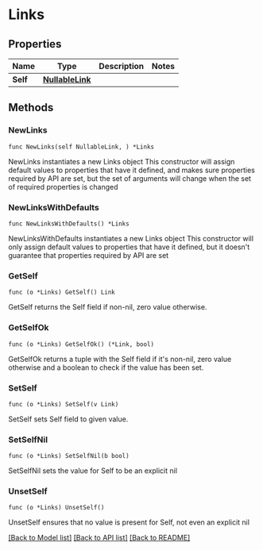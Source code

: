 # Links

## Properties

Name | Type | Description | Notes
------------ | ------------- | ------------- | -------------
**Self** | [**NullableLink**](Link.md) |  | 

## Methods

### NewLinks

`func NewLinks(self NullableLink, ) *Links`

NewLinks instantiates a new Links object
This constructor will assign default values to properties that have it defined,
and makes sure properties required by API are set, but the set of arguments
will change when the set of required properties is changed

### NewLinksWithDefaults

`func NewLinksWithDefaults() *Links`

NewLinksWithDefaults instantiates a new Links object
This constructor will only assign default values to properties that have it defined,
but it doesn't guarantee that properties required by API are set

### GetSelf

`func (o *Links) GetSelf() Link`

GetSelf returns the Self field if non-nil, zero value otherwise.

### GetSelfOk

`func (o *Links) GetSelfOk() (*Link, bool)`

GetSelfOk returns a tuple with the Self field if it's non-nil, zero value otherwise
and a boolean to check if the value has been set.

### SetSelf

`func (o *Links) SetSelf(v Link)`

SetSelf sets Self field to given value.


### SetSelfNil

`func (o *Links) SetSelfNil(b bool)`

 SetSelfNil sets the value for Self to be an explicit nil

### UnsetSelf
`func (o *Links) UnsetSelf()`

UnsetSelf ensures that no value is present for Self, not even an explicit nil

[[Back to Model list]](../README.md#documentation-for-models) [[Back to API list]](../README.md#documentation-for-api-endpoints) [[Back to README]](../README.md)


